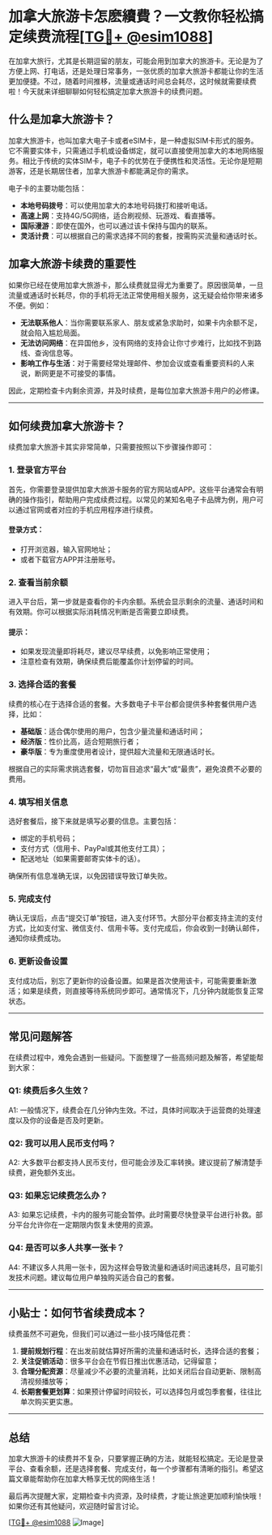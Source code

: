 # 加拿大旅游卡怎麽續費？一文教你轻松搞定续费流程[[TG💪+ @esim1088](https://t.me/s/esim1088)]

在加拿大旅行，尤其是长期逗留的朋友，可能会用到加拿大的旅游卡。无论是为了方便上网、打电话，还是处理日常事务，一张优质的加拿大旅游卡都能让你的生活更加便捷。不过，随着时间推移，流量或通话时间总会耗尽，这时候就需要续费啦！今天就来详细聊聊如何轻松搞定加拿大旅游卡的续费问题。

## 什么是加拿大旅游卡？

加拿大旅游卡，也叫加拿大电子卡或者eSIM卡，是一种虚拟SIM卡形式的服务。它不需要实体卡，只需通过手机或设备绑定，就可以直接使用加拿大的本地网络服务。相比于传统的实体SIM卡，电子卡的优势在于便携性和灵活性。无论你是短期游客，还是长期居住者，加拿大旅游卡都能满足你的需求。

电子卡的主要功能包括：
- **本地号码拨号**：可以使用加拿大的本地号码拨打和接听电话。
- **高速上网**：支持4G/5G网络，适合刷视频、玩游戏、看直播等。
- **国际漫游**：即使在国外，也可以通过该卡保持与国内的联系。
- **灵活计费**：可以根据自己的需求选择不同的套餐，按需购买流量和通话时长。

## 加拿大旅游卡续费的重要性

如果你已经在使用加拿大旅游卡，那么续费就显得尤为重要了。原因很简单，一旦流量或通话时长耗尽，你的手机将无法正常使用相关服务，这无疑会给你带来诸多不便。例如：
- **无法联系他人**：当你需要联系家人、朋友或紧急求助时，如果卡内余额不足，就会陷入尴尬局面。
- **无法访问网络**：在异国他乡，没有网络的支持会让你寸步难行，比如找不到路线、查询信息等。
- **影响工作与生活**：对于需要经常处理邮件、参加会议或查看重要资料的人来说，断网更是不可接受的事情。

因此，定期检查卡内剩余资源，并及时续费，是每位加拿大旅游卡用户的必修课。

---

## 如何续费加拿大旅游卡？

续费加拿大旅游卡其实非常简单，只需要按照以下步骤操作即可：

### 1. 登录官方平台
首先，你需要登录提供加拿大旅游卡服务的官方网站或APP。这些平台通常会有明确的操作指引，帮助用户完成续费过程。以常见的某知名电子卡品牌为例，用户可以通过官网或者对应的手机应用程序进行续费。

#### 登录方式：
- 打开浏览器，输入官网地址；
- 或者下载官方APP并注册账号。

### 2. 查看当前余额
进入平台后，第一步就是查看你的卡内余额。系统会显示剩余的流量、通话时间和有效期。你可以根据实际消耗情况判断是否需要立即续费。

#### 提示：
- 如果发现流量即将耗尽，建议尽早续费，以免影响正常使用；
- 注意检查有效期，确保续费后能覆盖你计划停留的时间。

### 3. 选择合适的套餐
续费的核心在于选择合适的套餐。大多数电子卡平台都会提供多种套餐供用户选择，比如：
- **基础版**：适合偶尔使用的用户，包含少量流量和通话时间；
- **经济版**：性价比高，适合短期旅行者；
- **豪华版**：专为重度使用者设计，提供超大流量和无限通话时长。

根据自己的实际需求挑选套餐，切勿盲目追求“最大”或“最贵”，避免浪费不必要的费用。

### 4. 填写相关信息
选好套餐后，接下来就是填写必要的信息。主要包括：
- 绑定的手机号码；
- 支付方式（信用卡、PayPal或其他支付工具）；
- 配送地址（如果需要邮寄实体卡的话）。

确保所有信息准确无误，以免因错误导致订单失败。

### 5. 完成支付
确认无误后，点击“提交订单”按钮，进入支付环节。大部分平台都支持主流的支付方式，比如支付宝、微信支付、信用卡等。支付完成后，你会收到一封确认邮件，通知你续费成功。

### 6. 更新设备设置
支付成功后，别忘了更新你的设备设置。如果是首次使用该卡，可能需要重新激活；如果是续费，则直接等待系统同步即可。通常情况下，几分钟内就能恢复正常状态。

---

## 常见问题解答

在续费过程中，难免会遇到一些疑问。下面整理了一些高频问题及解答，希望能帮到大家：

### Q1: 续费后多久生效？
A1: 一般情况下，续费会在几分钟内生效。不过，具体时间取决于运营商的处理速度以及你的设备是否及时更新。

### Q2: 我可以用人民币支付吗？
A2: 大多数平台都支持人民币支付，但可能会涉及汇率转换。建议提前了解清楚手续费，避免额外支出。

### Q3: 如果忘记续费怎么办？
A3: 如果忘记续费，卡内的服务可能会暂停。此时需要尽快登录平台进行补救。部分平台允许你在一定期限内恢复未使用的资源。

### Q4: 是否可以多人共享一张卡？
A4: 不建议多人共用一张卡，因为这样会导致流量和通话时间迅速耗尽，且可能引发技术问题。建议每位用户单独购买适合自己的套餐。

---

## 小贴士：如何节省续费成本？

续费虽然不可避免，但我们可以通过一些小技巧降低花费：

1. **提前规划行程**：在出发前就估算好所需的流量和通话时长，选择合适的套餐；
2. **关注促销活动**：很多平台会在节假日推出优惠活动，记得留意；
3. **合理分配资源**：尽量减少不必要的流量消耗，比如关闭后台自动更新、限制高清视频播放等；
4. **长期套餐更划算**：如果预计停留时间较长，可以选择包月或包季套餐，往往比单次购买更实惠。

---

## 总结

加拿大旅游卡的续费并不复杂，只要掌握正确的方法，就能轻松搞定。无论是登录平台、查看余额，还是选择套餐、完成支付，每一个步骤都有清晰的指引。希望这篇文章能帮助你在加拿大畅享无忧的网络生活！

最后再次提醒大家，定期检查卡内资源，及时续费，才能让旅途更加顺利愉快哦！如果你还有其他疑问，欢迎随时留言讨论。

[[TG💪+ @esim1088](https://t.me/s/esim1088) ![Image](https://i.postimg.cc/4NQfJmqS/Snipaste-2025-05-13-00-14-12.png)]